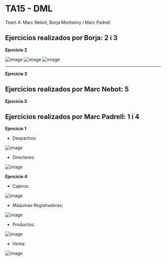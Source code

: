 # TA15 - DML
Team 4: Marc Nebot, Borja Montseny i Marc Padrell

## Ejercicios realizados por Borja: 2 i 3

**Ejercicio 2**

![image](https://user-images.githubusercontent.com/68342939/166268056-ea46a61d-45cf-4793-9b77-295387af74a3.png)
![image](https://user-images.githubusercontent.com/68342939/166269271-8b9d8f43-a651-4f7c-a37d-0046cacc8800.png)
![image](https://user-images.githubusercontent.com/68342939/166268561-7e6433ff-74a6-4944-8039-e10c673d2366.png)
<hr>

**Ejercicio 3**



## Ejercicios realizados por Marc Nebot: 5

**Ejercicio 5**



## Ejercicios realizados por Marc Padrell: 1 i 4

**Ejercicio 1**

- Despachos:

![image](https://user-images.githubusercontent.com/79224406/165275980-22fc1764-879d-4da4-93d5-de49225e36a2.png)

- Directores:

![image](https://user-images.githubusercontent.com/79224406/165276043-ab4ca099-57d0-48ac-b95c-7dc50f7b4bff.png)

**Ejercicio 4**

- Cajeros:

![image](https://user-images.githubusercontent.com/79224406/165281451-4b1db8eb-8566-4277-8d6d-8307eb4087ec.png)

- Máquinas Registradoras:

![image](https://user-images.githubusercontent.com/79224406/165281567-fd075c1a-c29d-4cfc-ba72-b3e606e39457.png)

- Productos:

![image](https://user-images.githubusercontent.com/79224406/165281620-9a773ca3-ea74-4f11-bd17-ae595b584c41.png)

- Venta:

![image](https://user-images.githubusercontent.com/79224406/165281664-cbc00d37-4566-4f75-92a8-023edbe56fe9.png)
